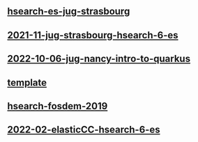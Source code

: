 ## [hsearch-es-jug-strasbourg](hsearch-es-jug-strasbourg)

## [2021-11-jug-strasbourg-hsearch-6-es](2021-11-jug-strasbourg-hsearch-6-es)

## [2022-10-06-jug-nancy-intro-to-quarkus](2022-10-06-jug-nancy-intro-to-quarkus)

## [template](template)

## [hsearch-fosdem-2019](hsearch-fosdem-2019)

## [2022-02-elasticCC-hsearch-6-es](2022-02-elasticCC-hsearch-6-es)

